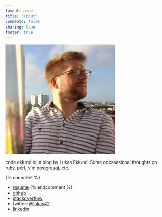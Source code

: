 ```yaml
---
layout: page
title: "about"
comments: false
sharing: true
footer: true
---
```


<img id="portrait" src="/images/lce.jpg" alt="portrait" />

code.eklund.io, a blog by Lukas Eklund. Some occasasional thoughts
on ruby, perl, vim postgresql, etc.

{% comment %}
* <a href="/resume/">resume</a>
{% endcomment %}
* <a href="https://github.com/leklund">github</a>
* <a href="http://stackoverflow.com/users/601688/lukas-eklund">stackoverflow</a>
* twitter: <a href="https://twitter.com/lukas42">@lukas42</a>
* <a href="http://www.linkedin.com/in/lukaseklund">linkedin</a>
